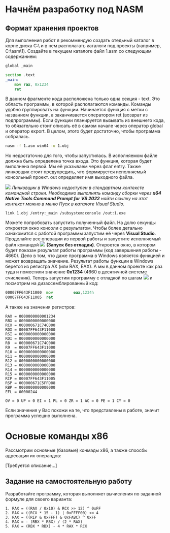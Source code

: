 # Начнём разработку под NASM

## Формат хранения проектов
Для выполнения работ я рекоммендую создать отедьный каталог в корне диска C:\ и в нем располагать каталоги под проекты (например, C:\asm\1).
Создайте в текущем каталоге файл 1.asm со следующим содержанием:

``` asm
global _main

section .text
_main:
    mov rax, 0x1234
    ret
``` 

В данном фрагменте кода расположена только одна секция - text. Это область программы, в которой располагаются команды. Команды удобно группировать на функции. 
Начинается функция с метки с названием функции, а заканчивается оператором ret (возврат из подпрограммы). 
Если функции планируется вызывать из внешнего кода, то обязательно стоит описать её в самом начале через оператор global и оператор export. В целом, этого будет достаточно, чтобы программа собралась. 

``` cmd
nasm -f 1.asm win64 -o 1.obj
```

Но недостаточно для того, чтобы запустилась. В исполняемом файле должна быть определена точка входа. Это функция, которая будет выполнена первой. 
Мы её указываем через флаг entry. Также линковщик стоит предупредить, что формируется исполняемый консольный проект. out определяет имя выходного файла.

![](https://img.shields.io/badge/Важно-red) *Линковщик в Windows недоступен в стендартном контексте командной строки. Необходимо выполнять команду сборки через **x64 Native Tools Command Prompt for VS 2022** найти ссылку на этот контекст можно в меню Пуск в каталоге Visual Studio.*

```
link 1.obj /entry:_main /subsystem:console /out:1.exe 
```

Можете попробовать запустить полученный файл. На долю секунды откроется окно консоли с результатом. 
Чтобы более детально ознакомится с работой программы запустим её через **Visual Studio**. 
Проделайте все операции из первой работы и запустите исполняемый файл командой ![](https://img.shields.io/badge/Ctrl+F5-blue) **(Запуск без отладки)**. 
Откроется окно, в котором будет показан результат работы программы (код завершения работы - 4660). 
Дело в том, что даже программа в Windows является функцией и может возвращать значение. 
Результат работы функции в Windows берется из регистра AX (или RAX, EAX). 
А мы в данном проекте как раз туда и поместили значение **0x1234** (4660 в десятичной системе счисления). 
Теперь запустим программу с отладкой по шагам ![](https://img.shields.io/badge/F11-blue) и посмотрим на дизассемблированный код:
``` asm
00007FF643F11000  mov         eax,1234h  
00007FF643F11005  ret
```
А также на значения регистров:
```
RAX = 0000000000001234
RBX = 0000000000000000
RCX = 000000671C74C000
RDX = 00007FF643F11000
RSI = 0000000000000000
RDI = 0000000000000000
R8  = 000000671C74C000
R9  = 00007FF643F11000
R10 = 0000000000000000
R11 = 0000000000000000
R12 = 0000000000000000
R13 = 0000000000000000
R14 = 0000000000000000
R15 = 0000000000000000
RIP = 00007FF643F11005
RSP = 000000671C5FFD88
RBP = 0000000000000000
EFL = 00000244 

OV = 0 UP = 0 EI = 1 PL = 0 ZR = 1 AC = 0 PE = 1 CY = 0 
```

Если значения у Вас похожи на те, что представлены в работе, значит программа успешно выполнена.

# Основые команды x86
Рассмотрим основные (базовые) конмады x86, а также споосбы адресации их операндов:

[Требуется описание...]
## Задание на самостоятельную работу
Разработайте программу, которая выполняет вычисления по заданной формуле для своего варианта:
```
1. RAX = ((RAX / 0x10) & RCX >> 12) ^ 0xFF
2. RAX = ((RCX * 15 - 1) | 0xFFFF00) << 4
3. RAX = ((RIP & 0xFFF) & 0xFABC) ^ 0xFF
4. RAX = - (RBX * RBX) / (2 * RAX)
5. RAX = (RBX * RBX) - 4 * RAX * RCX
```
